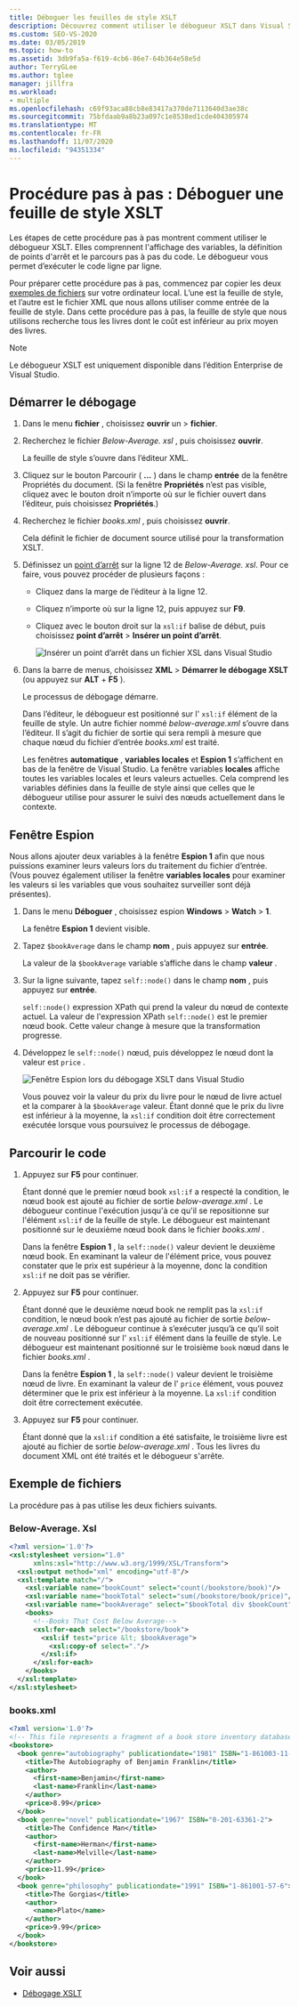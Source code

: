```yaml
---
title: Déboguer les feuilles de style XSLT
description: Découvrez comment utiliser le débogueur XSLT dans Visual Studio pour déboguer une feuille de style XSLT en suivant les étapes décrites dans cette procédure pas à pas.
ms.custom: SEO-VS-2020
ms.date: 03/05/2019
ms.topic: how-to
ms.assetid: 3db9fa5a-f619-4cb6-86e7-64b364e58e5d
author: TerryGLee
ms.author: tglee
manager: jillfra
ms.workload:
- multiple
ms.openlocfilehash: c69f93aca88cb8e83417a370de7113640d3ae38c
ms.sourcegitcommit: 75bfdaab9a8b23a097c1e8538ed1cde404305974
ms.translationtype: MT
ms.contentlocale: fr-FR
ms.lasthandoff: 11/07/2020
ms.locfileid: "94351334"
---
```

# <a name="walkthrough-debug-an-xslt-style-sheet"></a>Procédure pas à pas : Déboguer une feuille de style XSLT

Les étapes de cette procédure pas à pas montrent comment utiliser le débogueur XSLT. Elles comprennent l'affichage des variables, la définition de points d'arrêt et le parcours pas à pas du code. Le débogueur vous permet d’exécuter le code ligne par ligne.

Pour préparer cette procédure pas à pas, commencez par copier les deux [exemples de fichiers](#sample-files) sur votre ordinateur local. L’une est la feuille de style, et l’autre est le fichier XML que nous allons utiliser comme entrée de la feuille de style. Dans cette procédure pas à pas, la feuille de style que nous utilisons recherche tous les livres dont le coût est inférieur au prix moyen des livres.

> [!NOTE]
> Le débogueur XSLT est uniquement disponible dans l’édition Enterprise de Visual Studio.

## <a name="start-debugging"></a>Démarrer le débogage

1. Dans le menu **fichier** , choisissez **ouvrir** un  >  **fichier**.

2. Recherchez le fichier *Below-Average. xsl* , puis choisissez **ouvrir**.

   La feuille de style s’ouvre dans l’éditeur XML.

3. Cliquez sur le bouton Parcourir ( **...** ) dans le champ **entrée** de la fenêtre Propriétés du document. (Si la fenêtre **Propriétés** n’est pas visible, cliquez avec le bouton droit n’importe où sur le fichier ouvert dans l’éditeur, puis choisissez **Propriétés**.)

4. Recherchez le fichier *books.xml* , puis choisissez **ouvrir**.

   Cela définit le fichier de document source utilisé pour la transformation XSLT.

5. Définissez un [point d’arrêt](../debugger/using-breakpoints.md) sur la ligne 12 de *Below-Average. xsl*. Pour ce faire, vous pouvez procéder de plusieurs façons :

   - Cliquez dans la marge de l’éditeur à la ligne 12.

   - Cliquez n’importe où sur la ligne 12, puis appuyez sur **F9**.

   - Cliquez avec le bouton droit sur la `xsl:if` balise de début, puis choisissez **point d’arrêt**  >  **Insérer un point d’arrêt**.

      ![Insérer un point d’arrêt dans un fichier XSL dans Visual Studio](media/insert-breakpoint.PNG)

6. Dans la barre de menus, choisissez **XML**  >  **Démarrer le débogage XSLT** (ou appuyez sur **ALT** + **F5** ).

   Le processus de débogage démarre.

   Dans l’éditeur, le débogueur est positionné sur l' `xsl:if` élément de la feuille de style. Un autre fichier nommé *below-average.xml* s’ouvre dans l’éditeur. Il s’agit du fichier de sortie qui sera rempli à mesure que chaque nœud du fichier d’entrée *books.xml* est traité.

   Les fenêtres **automatique** , **variables locales** et **Espion 1** s’affichent en bas de la fenêtre de Visual Studio. La fenêtre variables **locales** affiche toutes les variables locales et leurs valeurs actuelles. Cela comprend les variables définies dans la feuille de style ainsi que celles que le débogueur utilise pour assurer le suivi des nœuds actuellement dans le contexte.

## <a name="watch-window"></a>Fenêtre Espion

Nous allons ajouter deux variables à la fenêtre **Espion 1** afin que nous puissions examiner leurs valeurs lors du traitement du fichier d’entrée. (Vous pouvez également utiliser la fenêtre **variables locales** pour examiner les valeurs si les variables que vous souhaitez surveiller sont déjà présentes).

1. Dans le menu **Déboguer** , choisissez espion **Windows**  >  **Watch**  >  **1**.

   La fenêtre **Espion 1** devient visible.

2. Tapez `$bookAverage` dans le champ **nom** , puis appuyez sur **entrée**.

   La valeur de la `$bookAverage` variable s’affiche dans le champ **valeur** .

3. Sur la ligne suivante, tapez `self::node()` dans le champ **nom** , puis appuyez sur **entrée**.

   `self::node()` expression XPath qui prend la valeur du nœud de contexte actuel. La valeur de l'expression XPath `self::node()` est le premier nœud book. Cette valeur change à mesure que la transformation progresse.

4. Développez le `self::node()` nœud, puis développez le nœud dont la valeur est `price` .

   ![Fenêtre Espion lors du débogage XSLT dans Visual Studio](media/xslt-debugging-watch-window.png)

   Vous pouvez voir la valeur du prix du livre pour le nœud de livre actuel et la comparer à la `$bookAverage` valeur. Étant donné que le prix du livre est inférieur à la moyenne, la `xsl:if` condition doit être correctement exécutée lorsque vous poursuivez le processus de débogage.

## <a name="step-through-the-code"></a>Parcourir le code

1. Appuyez sur **F5** pour continuer.

   Étant donné que le premier nœud book `xsl:if` a respecté la condition, le nœud book est ajouté au fichier de sortie *below-average.xml* . Le débogueur continue l'exécution jusqu'à ce qu'il se repositionne sur l'élément `xsl:if` de la feuille de style. Le débogueur est maintenant positionné sur le deuxième nœud book dans le fichier *books.xml* .

   Dans la fenêtre **Espion 1** , la `self::node()` valeur devient le deuxième nœud book. En examinant la valeur de l'élément price, vous pouvez constater que le prix est supérieur à la moyenne, donc la condition `xsl:if` ne doit pas se vérifier.

2. Appuyez sur **F5** pour continuer.

   Étant donné que le deuxième nœud book ne remplit pas la `xsl:if` condition, le nœud book n’est pas ajouté au fichier de sortie *below-average.xml* . Le débogueur continue à s’exécuter jusqu’à ce qu’il soit de nouveau positionné sur l' `xsl:if` élément dans la feuille de style. Le débogueur est maintenant positionné sur le troisième `book` nœud dans le fichier *books.xml* .

   Dans la fenêtre **Espion 1** , la `self::node()` valeur devient le troisième nœud de livre. En examinant la valeur de l' `price` élément, vous pouvez déterminer que le prix est inférieur à la moyenne. La `xsl:if` condition doit être correctement exécutée.

3. Appuyez sur **F5** pour continuer.

   Étant donné que la `xsl:if` condition a été satisfaite, le troisième livre est ajouté au fichier de sortie *below-average.xml* . Tous les livres du document XML ont été traités et le débogueur s'arrête.

## <a name="sample-files"></a>Exemple de fichiers

La procédure pas à pas utilise les deux fichiers suivants.

### <a name="below-averagexsl"></a>Below-Average. Xsl

```xml
<?xml version='1.0'?>
<xsl:stylesheet version="1.0"
      xmlns:xsl="http://www.w3.org/1999/XSL/Transform">
  <xsl:output method="xml" encoding="utf-8"/>
  <xsl:template match="/">
    <xsl:variable name="bookCount" select="count(/bookstore/book)"/>
    <xsl:variable name="bookTotal" select="sum(/bookstore/book/price)"/>
    <xsl:variable name="bookAverage" select="$bookTotal div $bookCount"/>
    <books>
      <!--Books That Cost Below Average-->
      <xsl:for-each select="/bookstore/book">
        <xsl:if test="price &lt; $bookAverage">
          <xsl:copy-of select="."/>
        </xsl:if>
      </xsl:for-each>
    </books>
  </xsl:template>
</xsl:stylesheet>
```

### <a name="booksxml"></a>books.xml

```xml
<?xml version='1.0'?>
<!-- This file represents a fragment of a book store inventory database -->
<bookstore>
  <book genre="autobiography" publicationdate="1981" ISBN="1-861003-11-0">
    <title>The Autobiography of Benjamin Franklin</title>
    <author>
      <first-name>Benjamin</first-name>
      <last-name>Franklin</last-name>
    </author>
    <price>8.99</price>
  </book>
  <book genre="novel" publicationdate="1967" ISBN="0-201-63361-2">
    <title>The Confidence Man</title>
    <author>
      <first-name>Herman</first-name>
      <last-name>Melville</last-name>
    </author>
    <price>11.99</price>
  </book>
  <book genre="philosophy" publicationdate="1991" ISBN="1-861001-57-6">
    <title>The Gorgias</title>
    <author>
      <name>Plato</name>
    </author>
    <price>9.99</price>
  </book>
</bookstore>
```

## <a name="see-also"></a>Voir aussi

- [Débogage XSLT](../xml-tools/debugging-xslt.md)
